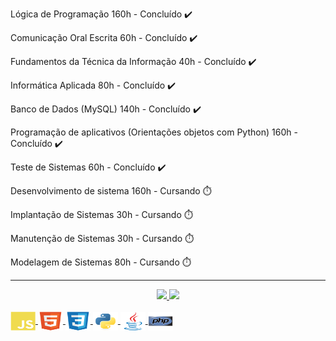 <p>Lógica de Programação 160h - Concluído ✔️ </p>
<p>Comunicação Oral Escrita 60h - Concluído ✔️</p>
<p>Fundamentos da Técnica da Informação 40h - Concluído ✔️</p>
<p>Informática Aplicada 80h - Concluído ✔️</p>
<p>Banco de Dados (MySQL) 140h - Concluído ✔️</p>
<p>Programação de aplicativos (Orientações objetos com Python) 160h - Concluído ✔️</p>
<p>Teste de Sistemas 60h - Concluído ✔️</p>
<p>Desenvolvimento de sistema 160h - Cursando ⏱️</p>
<p>Implantação de Sistemas 30h - Cursando ⏱️</p>
<p>Manutenção de Sistemas 30h - Cursando ⏱️</p>
<p>Modelagem de Sistemas 80h - Cursando ⏱️</p>

<hr>

<div align="center">
  <a href="https://github.com/JoaozRoma">
  <img height="180em" src="https://github-readme-stats.vercel.app/api?username=JoaozRoma&show_icons=true&theme=dark&include_all_commits=true&count_private=true"/>
  <img height="180em" src="https://github-readme-stats.vercel.app/api/top-langs/?username=JoaozRoma&layout=compact&langs_count=7&theme=dark"/>
</div>

  <div style="display: inline_block"><br>
  <img align="center" alt="Joao-Js" height="30" width="40" src="https://raw.githubusercontent.com/devicons/devicon/master/icons/javascript/javascript-plain.svg">
  <img align="center" alt="Joao-HTML" height="30" width="40" src="https://raw.githubusercontent.com/devicons/devicon/master/icons/html5/html5-original.svg">
  <img align="center" alt="Joao-CSS" height="30" width="40" src="https://raw.githubusercontent.com/devicons/devicon/master/icons/css3/css3-original.svg">
  <img align="center" alt="Joao-Python" height="30" width="40" src="https://raw.githubusercontent.com/devicons/devicon/master/icons/python/python-original.svg">
  <img align="center" alt="Joao-Java" height="30" width="40" src="https://raw.githubusercontent.com/devicons/devicon/master/icons/java/java-original.svg">
   <img align="center" alt="Joao-Php" height="30" width="40" src="https://raw.githubusercontent.com/devicons/devicon/master/icons/php/php-original.svg">
</div>
